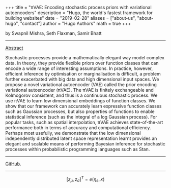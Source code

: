 +++
title = "πVAE: Encoding stochastic process priors with variational autoencoders"
description = "Hugo, the world's fastest framework for building websites"
date = "2019-02-28"
aliases = ["about-us", "about-hugo", "contact"]
author = "Hugo Authors"
math = true
+++

by Swapnil Mishra, Seth Flaxman, Samir Bhatt


___
[Abstract](https://arxiv.org/abs/2002.06873v6) 

 
Stochastic processes provide a mathematically elegant way model complex data. In theory, they provide flexible priors over function classes that can encode a wide range of interesting assumptions. In practice, however, efficient inference by optimisation or marginalisation is difficult, a problem further exacerbated with big data and high dimensional input spaces. We propose a novel variational autoencoder (VAE) called the prior encoding variational autoencoder (πVAE). The πVAE is finitely exchangeable and Kolmogorov consistent, and thus is a continuous stochastic process. We use πVAE to learn low dimensional embeddings of function classes. We show that our framework can accurately learn expressive function classes such as Gaussian processes, but also properties of functions to enable statistical inference (such as the integral of a log Gaussian process). For popular tasks, such as spatial interpolation, πVAE achieves state-of-the-art performance both in terms of accuracy and computational efficiency. Perhaps most usefully, we demonstrate that the low dimensional independently distributed latent space representation learnt provides an elegant and scalable means of performing Bayesian inference for stochastic processes within probabilistic programming languages such as Stan.
***
[GitHub](https://github.com/lukasadam/piVAE).
____
$$[z_\mu,z_\sigma]^T = e(\eta_e,x)$$